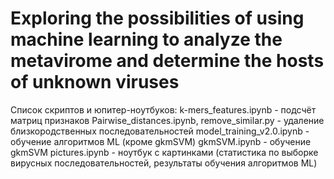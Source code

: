 # Exploring the possibilities of using machine learning to analyze the metavirome and determine the hosts of unknown viruses

Список скриптов и юпитер-ноутбуков:
k-mers_features.ipynb -  подсчёт матриц признаков
Pairwise_distances.ipynb, remove_similar.py -  удаление близкородственных последовательностей
model_training_v2.0.ipynb - обучение алгоритмов ML (кроме gkmSVM)
gkmSVM.ipynb - обучение gkmSVM
pictures.ipynb - ноутбук с картинками (статистика по выборке вирусных последовательностей, результаты обучения алгоритмов ML)
